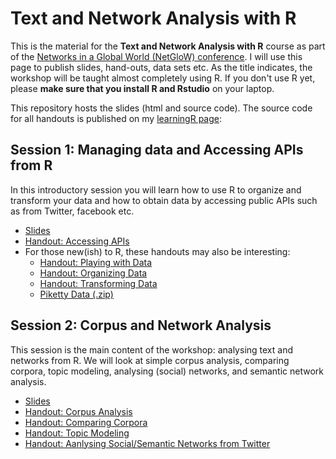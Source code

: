 # Text and Network Analysis with R

This is the material for the **Text and Network Analysis with R** course as part of the [Networks in a Global World (NetGloW) conference](http://ngw.spbu.ru/). I will use this page to publish slides, hand-outs, data sets etc. As the title indicates, the workshop will be taught almost completely using R. If you don't use R yet, please **make sure that you install R and Rstudio** on your laptop. 

This repository hosts the slides (html and source code).
The source code for all handouts is published on my [learningR page](http://vanatteveldt.com/learningr/ "Learning R"):

## Session 1: Managing data and Accessing APIs from R

In this introductory session you will learn how to use R to organize and transform your data and how to obtain data by accessing public APIs such as from Twitter, facebook etc.

+ [Slides](https://rawgit.com/vanatteveldt/netglow/master/session1.html)
+ [Handout: Accessing APIs](https://rawgit.com/vanatteveldt/learningr/master/twitter_facebook.pdf)
+ For those new(ish) to R, these handouts may also be interesting:
  + [Handout: Playing with Data](https://rawgit.com/vanatteveldt/learningr/master/2_playing.pdf)
  + [Handout: Organizing Data](https://rawgit.com/vanatteveldt/learningr/master/3_organizing.pdf)
  + [Handout: Transforming Data](https://rawgit.com/vanatteveldt/learningr/master/4_transforming.pdf)
  + [Piketty Data (.zip)](http://i.amcat.nl/data.zip)

## Session 2: Corpus and Network Analysis

This session is the main content of the workshop: analysing text and networks from R. We will look at simple corpus analysis, comparing corpora, topic modeling, analysing (social) networks, and semantic network analysis.

+ [Slides](https://rawgit.com/vanatteveldt/netglow/master/session2.html)
+ [Handout: Corpus Analysis](https://rawgit.com/vanatteveldt/learningr/master/corpus.pdf)
+ [Handout: Comparing Corpora](https://cdn.rawgit.com/vanatteveldt/learningr/master/comparing.pdf)
+ [Handout: Topic Modeling](https://cdn.rawgit.com/vanatteveldt/learningr/master/lda.pdf)
+ [Handout: Aanlysing Social/Semantic Networks from Twitter ](https://cdn.rawgit.com/vanatteveldt/netglow/master/twitter_sna.pdf)

